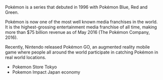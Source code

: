 Pokémon is a series that debuted in 1996 with Pokémon Blue, Red and Green.

Pokémon is now one of the most well known media franchises in the world. It is the highest-grossing entertainment media franchise of all time, making more than $75 billion revenue as of May 2016 (The Pokémon Company, 2016).

Recently, Nintendo released Pokémon GO, an augmented reality mobile game where people all around the world participate in catching Pokémon in real world locations.

* Pokemon Store Tokyo
* Pokemon Impact Japan economy
